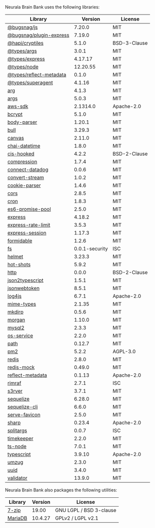 Neurala Brain Bank uses the following libraries:

| Library                                                                                           | Version        | License      |
| ------------------------------------------------------------------------------------------------- | -------------- | ------------ |
| [@bugsnag/js](https://git@github.com/bugsnag/bugsnag-js) | 7.20.0 | MIT |
| [@bugsnag/plugin-express](https://git@github.com/bugsnag/bugsnag-js) | 7.19.0 | MIT |
| [@hapi/cryptiles](https://github.com/hapijs/cryptiles) | 5.1.0 | BSD-3-Clause |
| [@types/args](https://wwwhub.com/DefinitelyTyped/DefinitelyTyped)                         | 3.0.1          | MIT          |
| [@types/express](https://github.com/DefinitelyTyped/DefinitelyTyped)                          | 4.17.17         | MIT          |
| [@types/node](https://github.com/DefinitelyTyped/DefinitelyTyped)                             | 12.20.55       | MIT          |
| [@types/reflect-metadata](https://github.com/rbuckton/ReflectDecorators)                          | 0.1.0          | MIT          |
| [@types/superagent](https://github.com/DefinitelyTyped/DefinitelyTyped)                       | 4.1.16          | MIT          |
| [arg](https://github.com/zeit/arg)                                                        | 4.1.3          | MIT          |
| [args](https://github.com/leo/args)                                                       | 5.0.3          | MIT          |
| [aws-sdk](https://github.com/aws/aws-sdk-js)                                                    | 2.1314.0        | Apache-2.0   |
| [bcrypt](https://github.com/kelektiv/node.bcrypt.js)                                      | 5.1.0          | MIT          |
| [body-parser](https://github.com/expressjs/body-parser)                                   | 1.20.1         | MIT          |
| [bull](https://github.com/OptimalBits/bull)                                                     | 3.29.3         | MIT          |
| [canvas](https://github.com/Automattic/node-canvas)                                             | 2.11.0          | MIT          |
| [chai-datetime](https://github.com/mguterl/chai-datetime)                                       | 1.8.0          | MIT          |
| [cis-hooked](https://github.com/jeff-lewis/cls-hooked) | 4.2.2 | BSD-2-Clause |
| [compression](https://github.com/expressjs/compression)                                   | 1.7.4          | MIT          |
| [connect-datadog](https://github.com/AppPress/node-connect-datadog)                             | 0.0.6          | MIT          |
| [convert-stream](https://github.com/uzil/node-convert-stream)                             | 1.0.2          | MIT          |
| [cookie-parser](https://github.com/expressjs/cookie-parser)                               | 1.4.6          | MIT          |
| [cors](https://github.com/expressjs/cors)                                                 | 2.8.5          | MIT          |
| [cron](https://github.com/kelektiv/node-cron)                                           | 1.8.3          | MIT          |
| [es6-promise-pool](https://github.com/timdp/es6-promise-pool)                             | 2.5.0          | MIT          |
| [express](https://github.com/expressjs/express)                                           | 4.18.2         | MIT          |
| [express-rate-limit](https://github.com/nfriedly/express-rate-limit)                      | 3.5.3          | MIT          |
| [express-session](https://github.com/expressjs/session)                                   | 1.17.3         | MIT          |
| [formidable](https://github.com/node-formidable/formidable)                               | 1.2.6          | MIT          |
| [fs](https://github.com/npm/security-holder)                                              | 0.0.1-security | ISC          |
| [helmet](https://github.com/helmetjs/helmet)                                                    | 3.23.3         | MIT          |
| [hot-shots](https://github.com/brightcove/hot-shots)                                            | 5.9.2          | MIT          |
| [http](http)                                                                                      | 0.0.0          | BSD-2-Clause |
| [json2typescript](https://github.com/dhlab-basel/json2typescript)                         | 1.5.1          | MIT          |
| [jsonwebtoken](https://github.com/auth0/node-jsonwebtoken)                                | 8.5.1          | MIT          |
| [log4js](https://github.com/log4js-node/log4js-node)                                      | 6.7.1          | Apache-2.0   |
| [mime-types](https://github.com/jshttp/mime-types)                                        | 2.1.35         | MIT          |
| [mkdirp](https://github.com/substack/node-mkdirp)                                         | 0.5.6          | MIT          |
| [morgan](https://github.com/expressjs/morgan)                                             | 1.10.0         | MIT          |
| [mysql2](https://github.com/sidorares/node-mysql2)                                        | 2.3.3          | MIT          |
| [os-service](https://github.com/nospaceships/node-os-service)                                   | 2.2.0          | MIT          |
| [path](https://github.com/jinder/path)                                                          | 0.12.7         | MIT          |
| [pm2](https://github.com/Unitech/pm2)                                                           | 5.2.2          | AGPL-3.0     |
| [redis](https://github.com/NodeRedis/node_redis)                                                | 2.8.0          | MIT          |
| [redis-mock](https://github.com/yeahoffline/redis-mock)                                   | 0.49.0         | MIT          |
| [reflect-metadata](https://github.com/rbuckton/reflect-metadata)                          | 0.1.13         | Apache-2.0   |
| [rimraf](https://github.com/isaacs/rimraf)                                                      | 2.7.1          | ISC          |
| [s3rver](https://github.com/jamhall/s3rver)                                             | 3.7.1          | MIT          |
| [sequelize](https://github.com/sequelize/sequelize)                                       | 6.28.0         | MIT          |
| [sequelize-cli](https://github.com/sequelize/cli)                                               | 6.6.0          | MIT          |
| [serve-favicon](https://github.com/expressjs/serve-favicon)                               | 2.5.0          | MIT          |
| [sharp](https://github.com/lovell/sharp)                                                        | 0.23.4         | Apache-2.0   |
| [splitargs](https://github.com/elgs/splitargs)                                            | 0.0.7          | ISC          |
| [timekeeper](https://github.com/vesln/timekeeper)                                       | 2.2.0          | MIT          |
| [ts-node](https://github.com/TypeStrong/ts-node)                                                | 7.0.1          | MIT          |
| [typescript](https://github.com/Microsoft/TypeScript)                                     | 3.9.10          | Apache-2.0   |
| [umzug](https://github.com/sequelize/umzug)                                               | 2.3.0          | MIT          |
| [uuid](https://github.com/uuidjs/uuid)                                                    | 3.4.0          | MIT          |
| [validator](https://github.com/chriso/validator.js)                                     | 13.9.0          | MIT          |

Neurala Brain Bank also packages the following utilities:

| Library                                                                                        | Version      | License      |
| ---------------------------------------------------------------------------------------------- | ------------ | ------------ |
| [7-zip](https://www.7-zip.org)                                             | 19.00        | GNU LGPL / BSD 3-clause          |
| [MariaDB](https://mariadb.org/)                                            | 10.4.27      | GPLv2 / LGPL v2.1                |
